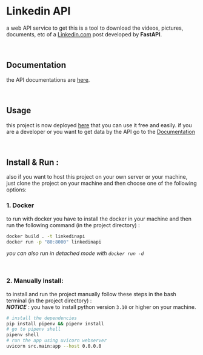 # Linkedin API
a web API service to get this is a tool to download the videos, pictures, documents, etc of a [Linkedin.com](https://linkedin.com) post developed by **FastAPI**.


<br>

## Documentation
the API documentations are <a href="https://linkedin.iran.liara.run/docs" target="_blank">here</a>.  
  
<br>

## Usage
this project is now deployed <a href="https://linkedin.iran.liara.run" target="_blank">here</a> that you can use it free and easily.
if you are a developer or you want to get data by the API go to the <a href="#documentation" target="_blank">Documentation</a>

<br>

## Install & Run :
also if you want to host this project on your own server or your machine, just clone the project on your machine and then choose one of the following options:

### 1. Docker
to run with docker you have to install the docker in your machine and then run the following command (in the project directory) :
```bash
docker build . -t linkedinapi
docker run -p "80:8000" linkedinapi
```
_you can also run in detached mode with `docker run -d`_

<br>

### 2. Manually Install:
to install and run the project manually follow these steps in the bash terminal (in the project directory) :  
_**NOTICE**_ : you have to install python version `3.10` or higher on your machine.
```bash
# install the dependencies
pip install pipenv && pipenv install
# go to pipenv shell
pipenv shell
# run the app using uvicorn webserver
uvicorn src.main:app --host 0.0.0.0
```

